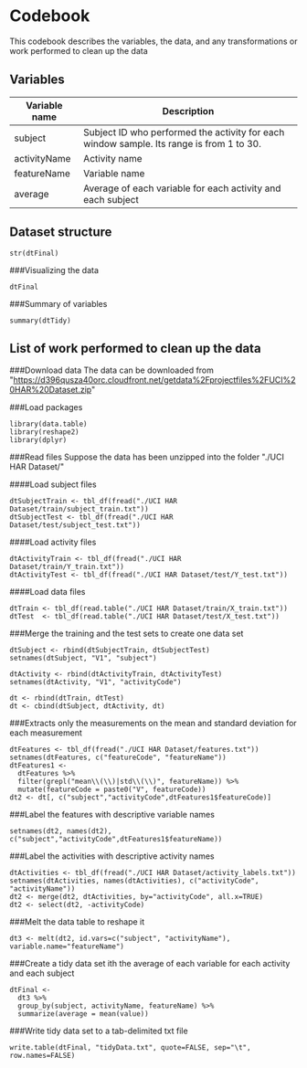 Codebook
========

This codebook describes the variables, the data, and any transformations or work performed to clean up the data


Variables
---------

Variable name     | Description
------------------|------------
subject           | Subject ID who performed the activity for each window sample. Its range is from 1 to 30.
activityName      | Activity name
featureName       | Variable name
average           | Average of each variable for each activity and each subject

Dataset structure
-----------------

```{r}
str(dtFinal)
```

###Visualizing the data
```{r}
dtFinal
```

###Summary of variables
```{r}
summary(dtTidy)
```


List of work performed to clean up the data
-------------------------------------------
###Download data
The data can be downloaded from "https://d396qusza40orc.cloudfront.net/getdata%2Fprojectfiles%2FUCI%20HAR%20Dataset.zip"


###Load packages
```{r}
library(data.table)
library(reshape2)
library(dplyr)
```


###Read files
Suppose the data has been unzipped into the folder "./UCI HAR Dataset/"

####Load subject files 
```{r}
dtSubjectTrain <- tbl_df(fread("./UCI HAR Dataset/train/subject_train.txt"))
dtSubjectTest <- tbl_df(fread("./UCI HAR Dataset/test/subject_test.txt"))
```
####Load activity files 
```{r}
dtActivityTrain <- tbl_df(fread("./UCI HAR Dataset/train/Y_train.txt"))
dtActivityTest <- tbl_df(fread("./UCI HAR Dataset/test/Y_test.txt"))
```

####Load data files 
```{r}
dtTrain <- tbl_df(read.table("./UCI HAR Dataset/train/X_train.txt"))
dtTest  <- tbl_df(read.table("./UCI HAR Dataset/test/X_test.txt"))
```


###Merge the training and the test sets to create one data set
```{r}
dtSubject <- rbind(dtSubjectTrain, dtSubjectTest)
setnames(dtSubject, "V1", "subject")

dtActivity <- rbind(dtActivityTrain, dtActivityTest)
setnames(dtActivity, "V1", "activityCode")

dt <- rbind(dtTrain, dtTest)
dt <- cbind(dtSubject, dtActivity, dt)
```

###Extracts only the measurements on the mean and standard deviation for each measurement
```{r}
dtFeatures <- tbl_df(fread("./UCI HAR Dataset/features.txt"))
setnames(dtFeatures, c("featureCode", "featureName"))
dtFeatures1 <-
  dtFeatures %>%
  filter(grepl("mean\\(\\)|std\\(\\)", featureName)) %>%
  mutate(featureCode = paste0("V", featureCode))
dt2 <- dt[, c("subject","activityCode",dtFeatures1$featureCode)]
```

###Label the features with descriptive variable names
```{r}
setnames(dt2, names(dt2), c("subject","activityCode",dtFeatures1$featureName))
```

###Label the activities with descriptive activity names
```{r}
dtActivities <- tbl_df(fread("./UCI HAR Dataset/activity_labels.txt"))
setnames(dtActivities, names(dtActivities), c("activityCode", "activityName"))
dt2 <- merge(dt2, dtActivities, by="activityCode", all.x=TRUE)
dt2 <- select(dt2, -activityCode)
```

###Melt the data table to reshape it
```{r}
dt3 <- melt(dt2, id.vars=c("subject", "activityName"), variable.name="featureName")
```

###Create a tidy data set ith the average of each variable for each activity and each subject
```{r}
dtFinal <-
  dt3 %>%
  group_by(subject, activityName, featureName) %>%
  summarize(average = mean(value))
```

###Write tidy data set to a tab-delimited txt file
```{r}
write.table(dtFinal, "tidyData.txt", quote=FALSE, sep="\t", row.names=FALSE)
```
